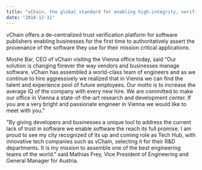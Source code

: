 ```yaml
---
title: "vChain, the global standard for enabling high-integrity, verifiable software distribution, opens its European research and development center in Vienna."
date: "2018-12-11"
---
```


vChain offers a de-centralized trust verification platform for software publishers enabling businesses for the first time to authoritatively assert the provenance of the software they use for their mission critical applications.

Moshe Bar, CEO of vChain visiting the Vienna office today, said “Our solution is changing forever the way vendors and businesses manage software. vChain has assembled a world-class team of engineers and as we continue to hire aggressively we realized that in Vienna we can find the talent and experience pool of future employees. Our motto is to increase the average IQ of the company with every new hire. We are committed to make our office in Vienna a state-of-the-art research and development center. If you are a very bright and passionate engineer in Vienna we would like to meet with you.”

"By giving developers and businesses a unique tool to address the current lack of trust in software we enable software the reach its full promise. I am proud to see my city recognized of its up and coming role as Tech Hub, with innovative tech companies such as vChain, selecting it for their R&D departments. It is my mission to assemble one of the best engineering teams of the world." said Mathias Frey, Vice President of Engineering and General Manager for Austria.
